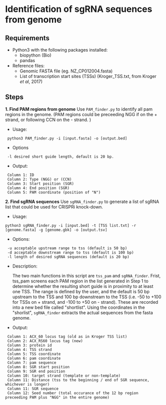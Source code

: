 # Identification of sgRNA sequences from genome

## Requirements
+ Python3 with the following packages installed:
  + biopython (Bio)
  + pandas 
+ Reference files:
  + Genomic FASTA file (eg. NZ_CP012004.fasta)
  + List of transcription start sites (TSSs) (Kroger_TSS.txt, from Kroger _et al_, 2017)
 
## Steps
**1. Find PAM regions from genome**
  Use `PAM_finder.py` to identify all pam regions in the genome. (PAM regions could be preceeding NGG if on the + strand, or following CCN on the - strand. )
    
   - Usage:
   ```
    python3 PAM_finder.py -i [input.fasta] -o [output.bed]
   ```
    
   - Options
   ```
    -l desired short guide length, default is 20 bp.
   ```
   
   - Output:
   ```
    Column 1: ID
    Column 2: Type (NGG) or (CCN)
    Column 3: Start position (SGR)
    Column 4: End position (SGR)
    Column 5: PAM coordinate (position of "N")
   ```
    
  
**2. Find sgRNA sequences**
  Use `sgRNA_finder.py` to generate a list of sgRNA list that could be used for CRISPRi knock-down.
  
   - Usage:
   ```
   python3 sgRNA_finder.py -i [input.bed] -t [TSS list.txt] -r [genome.fasta] -g [genome.gbk] -o [output.tsv]
   ```
   
   - Options:
   ```
    -u acceptable upstream range to tss (default is 50 bp)
    -d acceptable downstream range to tss (default is 100 bp)
    -l length of desired sgRNA sequences (default is 20 bp)
   ```
   
   - Description:
   
     The two main functions in this script are `tss_pam` and `sgRNA_finder`.
     Frist, tss_pam screens each PAM region in the list generated in Step 1 to determine whether the resulting short guide is in proximity to at least one TSS. The range is defined by the user, and the default is 50 bp upstream to the TSS and 100 bp downstream to the TSS (i.e. -50 to +100 for TSSs on + strand, and -100 to +50 on - strand). These are recorded into a new bed file called "shortlist". Using the coordinates in the "shorlist", `sgRNA_finder` extracts the actual sequences from the fasta genome. 
   
   
   - Output:
   ```
    Column 1: ACX_60 locus tag (old as in Kroger TSS list)
    Column 2: ACX_RS60 locus tag (new)
    Column 3: protein id
    Column 4: TSS strand
    Column 5: TSS coordinate
    Column 6: pam coordinate
    Column 7: pam sequence
    Column 8: SGR start position
    Column 9: SGR end position
    Column 10: target strand (template or non-template)
    Column 11: Distance (tss to the beginning / end of SGR sequence, whichever is longer)
    Column 11: SGR sequence
    Column 12: Seed number (total occurance of the 12 bp region preceeding PAM plus "NGG" in the entire genome)
   ```

